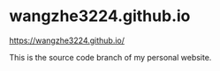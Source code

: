 # wangzhe3224.github.io

<https://wangzhe3224.github.io/>

This is the source code branch of my personal website.
